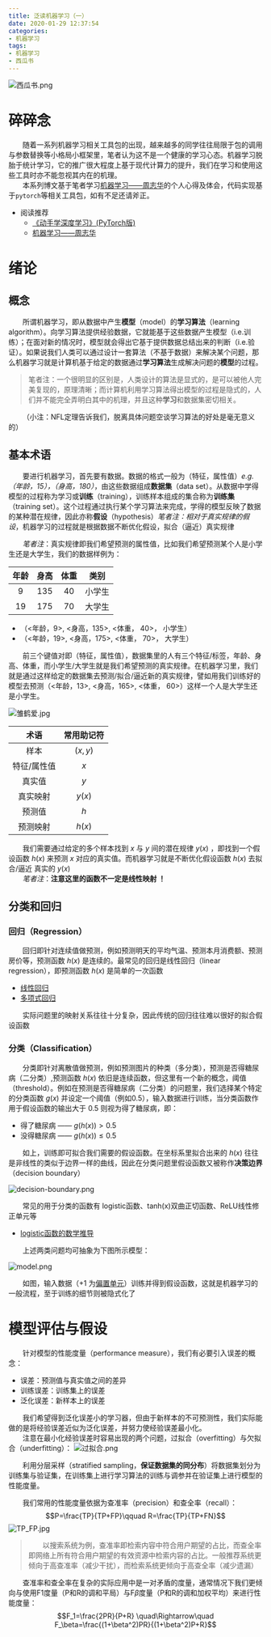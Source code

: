 ```yaml
---
title: 泛读机器学习（一）
date: 2020-01-29 12:37:54
categories:
- 机器学习
tags:
- 机器学习
- 西瓜书
---
```

![西瓜书.png](https://i.loli.net/2020/01/29/awZObDzstEMovcg.png)


# 碎碎念
&emsp;&emsp;随着一系列机器学习相关工具包的出现，越来越多的同学往往局限于包的调用与参数替换等小格局小框架里，笔者认为这不是一个健康的学习心态。机器学习脱胎于统计学习，它的推广很大程度上基于现代计算力的提升，我们在学习和使用这些工具时亦不能忽视其内在的机理。<br>
&emsp;&emsp;本系列博文基于笔者学习[机器学习——周志华](https://item.jd.com/11867803.html)的个人心得及体会，代码实现基于`pytorch`等相关工具包，如有不足还请斧正。
* 阅读推荐
  * [《动手学深度学习》(PyTorch版)](http://tangshusen.me/Dive-into-DL-PyTorch/#/)
  * [机器学习——周志华](https://item.jd.com/11867803.html)

# 绪论
## 概念
&emsp;&emsp;所谓机器学习，即从数据中产生**模型**（model）的**学习算法**（learning algorithm）。向学习算法提供经验数据，它就能基于这些数据产生模型（i.e.训练）；在面对新的情况时，模型就会得出它基于提供数据总结出来的判断（i.e.验证）。如果说我们人类可以通过设计一套算法（不基于数据）来解决某个问题，那么机器学习就是计算机基于给定的数据通过**学习算法**生成解决问题的**模型**的过程。<br>
> 笔者注：一个很明显的区别是，人类设计的算法是显式的，是可以被他人完美复现的，原理清晰；而计算机利用学习算法得出模型的过程是隐式的，人们并不能完全弄明白其中的机理，并且这种**学习**和数据集密切相关。

&emsp;&emsp;（小注：NFL定理告诉我们，脱离具体问题空谈学习算法的好处是毫无意义的）

## 基本术语
&emsp;&emsp;要进行机器学习，首先要有数据。数据的格式一般为（特征，属性值）*e.g. （年龄，15），（身高，180）*，由这些数据组成**数据集**（data set）。从数据中学得模型的过程称为学习或**训练**（training），训练样本组成的集合称为**训练集**（training set）。这个过程通过执行某个学习算法来完成，学得的模型反映了数据的某种潜在规律，因此亦称**假设**（hypothesis）*笔者注：相对于真实规律的假设*，机器学习的过程就是根据数据不断优化假设，拟合（逼近）真实规律

&emsp;&emsp;*笔者注*：真实规律即我们希望预测的属性值，比如我们希望预测某个人是小学生还是大学生，我们的数据样例为：

| 年龄 | 身高 | 体重 | 类别 |
| :-: | :-: | :-: | :-: |
| 9 | 135 | 40 | 小学生 |
| 19 | 175 | 70 | 大学生 |

* （<年龄，9>, <身高，135>, <体重， 40>， 小学生）
* （<年龄，19>, <身高，175>, <体重， 70>， 大学生）

&emsp;&emsp;前三个键值对即（特征，属性值），数据集里的人有三个特征/标签，年龄、身高、体重，而小学生/大学生就是我们希望预测的真实规律。在机器学习里，我们就是通过这样给定的数据集去预测/拟合/逼近新的真实规律，譬如用我们训练好的模型去预测（<年龄，13>, <身高，165>, <体重， 60>）这样一个人是大学生还是小学生。

![雏鹤爱.jpg](https://i.loli.net/2020/01/29/AQDzxi61Z2trsla.jpg)

|术语|常用助记符
|:-:|:-:
|样本|$(x, y)$
|特征/属性值|$x$
|真实值|$y$
|真实映射|$y(x)$
|预测值|$h$
|预测映射|$h(x)$

&emsp;&emsp;我们需要通过给定的多个样本找到 $x$ 与 $y$ 间的潜在规律 $y(x)$ ，即找到一个假设函数 $h(x)$ 来预测 $x$ 对应的真实值。而机器学习就是不断优化假设函数 $h(x)$ 去拟合/逼近 真实的 $y(x)$<br>
&emsp;&emsp;*笔者注*：**注意这里的函数不一定是线性映射 ！**

## 分类和回归
### 回归（Regression）
&emsp;&emsp;回归即针对连续值做预测，例如预测明天的平均气温、预测本月消费额、预测房价等，预测函数 $h(x)$ 是连续的。最常见的回归是线性回归（linear regression），即预测函数 $h(x)$ 是简单的一次函数
* [线性回归](https://baike.baidu.com/item/%E7%BA%BF%E6%80%A7%E5%9B%9E%E5%BD%92/8190345?fr=aladdin)
* [多项式回归](https://baike.baidu.com/item/%E5%A4%9A%E9%A1%B9%E5%BC%8F%E5%9B%9E%E5%BD%92/21505384?fr=aladdin)

&emsp;&emsp;实际问题里的映射关系往往十分复杂，因此传统的回归往往难以很好的拟合假设函数

### 分类（Classification）
&emsp;&emsp;分类即针对离散值做预测，例如预测图片的种类（多分类），预测是否得糖尿病（二分类）,预测函数 $h(x)$ 依旧是连续函数，但这里有一个新的概念，阈值（threshold）。例如在预测是否得糖尿病（二分类）的问题里，我们选择某个特定的分类函数 $g(x)$ 并设定一个阈值（例如0.5），输入数据进行训练，当分类函数作用于假设函数的输出大于 0.5 则视为得了糖尿病，即：
* 得了糖尿病 —— $g(h(x)) > 0.5$
* 没得糖尿病 —— $g(h(x)) ≤ 0.5$

&emsp;&emsp;如上，训练即可拟合我们需要的假设函数。在坐标系里拟合出来的 $h(x)$ 往往是非线性的类似于边界一样的曲线，因此在分类问题里假设函数又被称作**决策边界**（decision boundary）

![decision-boundary.png](https://i.loli.net/2020/01/28/ujR5DIGbZma7Xs3.png)

&emsp;&emsp;常见的用于分类的函数有 logistic函数、tanh(x)双曲正切函数、ReLU线性修正单元等
* [logistic函数的数学推导](https://blog.csdn.net/AriesSurfer/article/details/41310525)

&emsp;&emsp;上述两类问题均可抽象为下图所示模型：

![model.png](https://i.loli.net/2020/01/28/UzV3iwfdr9vCKmp.jpg)

&emsp;&emsp;如图，输入数据（+1 为[偏置单元](https://blog.csdn.net/xwd18280820053/article/details/70681750)）训练并得到假设函数，这就是机器学习的一般流程，至于训练的细节则被隐式化了

# 模型评估与假设
&emsp;&emsp;针对模型的性能度量（performance measure），我们有必要引入误差的概念：
* 误差：预测值与真实值之间的差异
* 训练误差：训练集上的误差
* 泛化误差：新样本上的误差

&emsp;&emsp;我们希望得到泛化误差小的学习器，但由于新样本的不可预测性，我们实际能做的是将经验误差近似为泛化误差，并努力使经验误差最小化。<br>
&emsp;&emsp;注意在最小化经验误差时容易出现的两个问题，过拟合（overfitting）与欠拟合（underfitting）：
![过拟合.png](https://i.loli.net/2020/01/29/Jojts9Xdi4UxKOy.png)

&emsp;&emsp;利用分层采样（stratified sampling，**保证数据集的同分布**）将数据集划分为训练集与验证集，在训练集上进行学习算法的训练与调参并在验证集上进行模型的性能度量。

&emsp;&emsp;我们常用的性能度量依据为查准率（precision）和查全率（recall）：
$$P=\frac{TP}{TP+FP}\qquad R=\frac{TP}{TP+FN}$$ 
![TP_FP.jpg](https://i.loli.net/2020/01/31/NfJ1M4KHC7U8p5u.png)
> &emsp;&emsp;以搜索系统为例，查准率即检索内容中符合用户期望的占比，而查全率即网络上所有符合用户期望的有效资源中检索内容的占比。一般推荐系统更倾向于高查准率（减少干扰），而检索系统更倾向于高查全率（减少遗漏）

&emsp;&emsp;查准率和查全率在复杂的实际应用中是一对矛盾的度量，通常情况下我们更倾向与使用F1度量（P和R的调和平局）与F$\beta$度量（P和R的调和加权平均）来进行性能度量：
$$F_1=\frac{2PR}{P+R} \quad\Rightarrow\quad F_\beta=\frac{(1+\beta^2)PR}{(1+\beta^2)P+R}$$